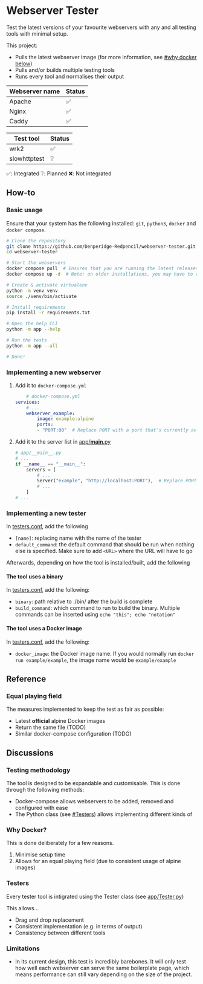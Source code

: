 # Webserver Tester

Test the latest versions of your favourite webservers with any and all testing tools with minimal setup.

This project:
- Pulls the latest webserver image (for more information, see [#why docker below](#why-docker))
- Pulls and/or builds multiple testing tools
- Runs every tool and normalises their output


| Webserver name | Status |
| -------------- | ------ |
| Apache         |   ✅   |
| Nginx          |   ✅   |
| Caddy          |   ✅   |


|  Test tool   | Status |
| ------------ | ------ |
| wrk2         |   ✅   |
| slowhttptest |   ❔   |


✅: Integrated
❔: Planned
❌: Not integrated





## How-to
### Basic usage
Ensure that your system has the following installed: `git`, `python3`, `docker` and `docker compose`.

```bash
# Clone the repository
git clone https://github.com/Denperidge-Redpencil/webserver-tester.git
cd webserver-tester

# Start the webservers
docker compose pull  # Ensures that you are running the latest releases
docker compose up -d  # Note: on older installations, you may have to replace docker compose with docker-compose

# Create & activate virtualenv
python -m venv venv
source ./venv/bin/activate

# Install requirements
pip install -r requirements.txt

# Open the help CLI
python -m app --help

# Run the tests
python -m app --all

# Done!
```

### Implementing a new webserver
1. Add it to `docker-compose.yml`
    ```yaml
        # docker-compose.yml
    services:
        # ...
        webserver_example:
            image: example:alpine
            ports:
            - "PORT:80"  # Replace PORT with a port that's currently available
    ```
2. Add it to the server list in [app/__main__.py](app/__main__.py)
    ```python
    # app/__main__.py
    # ...
    if __name__ == "__main__":
        servers = [
            # ...
            Server("example", "http://localhost:PORT"),  # Replace PORT with the same port as in docker-compose.yml
            # ...
        ]
    # ...
    ```

### Implementing a new tester
In [testers.conf](testers.conf), add the following
- `[name]`: replacing name with the name of the tester
- `default_command`: the default command that should be run when nothing else is specified. Make sure to add `<URL>` where the URL will have to go

Afterwards, depending on how the tool is installed/built, add the following

#### The tool uses a binary
In [testers.conf](testers.conf), add the following:
- `binary`: path relative to ./bin/ after the build is complete
- `build_command`: which command to run to build the binary. Multiple commands can be inserted using `echo "this"; echo "notation"`

#### The tool uses a Docker image
In [testers.conf](testers.conf), add the following:
- `docker_image`: the Docker image name. If you would normally run `docker run example/example`, the image name would be `example/example`


## Reference
### Equal playing field
The measures implemented to keep the test as fair as possible:
- Latest **official** alpine Docker images
- Return the same file (TODO)
- Similar docker-compose configuration (TODO) 

## Discussions
### Testing methodology
The tool is designed to be expandable and customisable. This is done through the following methods:

- Docker-compose allows webservers to be added, removed and configured with ease
- The Python class (see [#Testers](#testers)) allows implementing different kinds of 


### Why Docker?
This is done deliberately for a few reasons.
1. Minimise setup time
2. Allows for an equal playing field (due to consistent usage of alpine images)

### Testers
Every tester tool is intigrated using the Tester class (see [app/Tester.py](app/Tester.py))

This allows...
- Drag and drop replacement
- Consistent implementation (e.g. in terms of output)
- Consistency between different tools

### Limitations
- In its current design, this test is incredibly barebones. It will only test how well each webserver can serve the same boilerplate page, which means performance can still vary depending on the size of the project.

